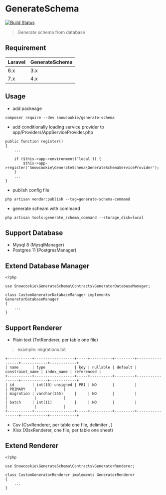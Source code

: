 # GenerateSchema

[![Build Status](https://drone.snowcookie.moe/api/badges/snowshana/GenerateSchema/status.svg?ref=refs/heads/4.x)](https://drone.snowcookie.moe/snowshana/GenerateSchema)

> Generate schema from database

## Requirement

 Laravel  | GenerateSchema
:---------|:----------------
 6.x      | 3.x
 7.x      | 4.x

## Usage

- add packeage
```
composer require --dev snowcookie/generate-schema
```

- add conditionally loading service provider to app/Providers/AppServiceProvider.php
```
public function register()
{
    ...

    if ($this->app->environment('local')) {
        $this->app->register('Snowcookie\GenerateSchema\GenerateSchemaServiceProvider');
    }
    ...
}
```

- publish config file
```
php artisan vendor:publish --tag=generate-schema-command
```

- generate scheam with command
```
php artisan tools:generate_schema_command --storage_disk=local
```

## Support Database

- Mysql 8     (MysqlManager)
- Postgres 11 (PostgresManager)

## Extend Database Manager

```
<?php

use Snowcookie\GenerateSchema\Contracts\GeneratorDatabaseManager;

class CustomGeneratorDatabaseManager implements GeneratorDatabaseManager
{
    ...
}

```

## Support Renderer

- Plain text (TxtRenderer, per table one file)

> example: migrations.txt

```
+-----------+------------------+-----+----------+---------+-----------------+------------+------------+
| name      | type             | key | nullable | default | constraint_name | index_name | referenced |
+-----------+------------------+-----+----------+---------+-----------------+------------+------------+
| id        | int(10) unsigned | PRI | NO       |         |                 | PRIMARY    |            |
| migration | varchar(255)     |     | NO       |         |                 |            |            |
| batch     | int(11)          |     | NO       |         |                 |            |            |
+-----------+------------------+-----+----------+---------+-----------------+------------+------------+
```

- Csv  (CsvRenderer, per table one file, delimiter `,`)
- Xlsx (XlsxRenderer, one file, per table one sheet)

## Extend Renderer

```
<?php

use Snowcookie\GenerateSchema\Contracts\GeneratorRenderer;

class CustomGeneratorRenderer implements GeneratorRenderer
{
    ...
}

```
